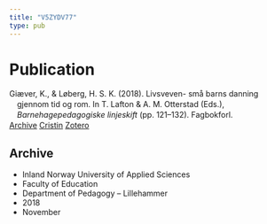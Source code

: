 ```yaml
---
title: "V5ZYDV77"
type: pub
---
```

<h1>Publication</h1>
<article id="csl-bib-container-V5ZYDV77" class="csl-bib-container">
  <div class="csl-bib-body" style="line-height: 1.35; padding-left: 1em; text-indent:-1em;">
  <div class="csl-entry">Gi&#xE6;ver, K., &amp; L&#xF8;berg, H. S. K. (2018). Livsveven- sm&#xE5; barns danning gjennom tid og rom. In T. Lafton &amp; A. M. Otterstad (Eds.), <i>Barnehagepedagogiske linjeskift</i> (pp. 121&#x2013;132). Fagbokforl.</div>
</div>
  <div class="csl-bib-buttons">
    <a href="#taxonomy-article-V5ZYDV77" class="csl-bib-button">Archive</a>
    <a href alt="Cristin URL" class="csl-bib-button">Cristin</a>
    <a href alt="Zotero URL" class="csl-bib-button">Zotero</a>
  </div>
  <div id="csl-bib-meta-container-V5ZYDV77"></div>
</article>
<div id="csl-bib-meta-V5ZYDV77" class="csl-bib-meta">
  <article id="taxonomy-article-V5ZYDV77" class="taxonomy-article">
    <h1>Archive</h1>
    <ul>
      <li>Inland Norway University of Applied Sciences</li>
      <li>Faculty of Education</li>
      <li>Department of Pedagogy – Lillehammer</li>
      <li>2018</li>
      <li>November</li>
    </ul>
  </article>
</div>
